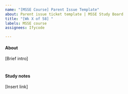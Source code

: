 ```yaml
---
name: "[MSSE Course] Parent Issue Template"
about: Parent issue ticket template | MSSE Study Board
title: "[Wk X of 58] "
labels: MSSE course
assignees: Ifycode

---
```


#### About
[Brief intro]

#

#### Study notes
[Insert link]
